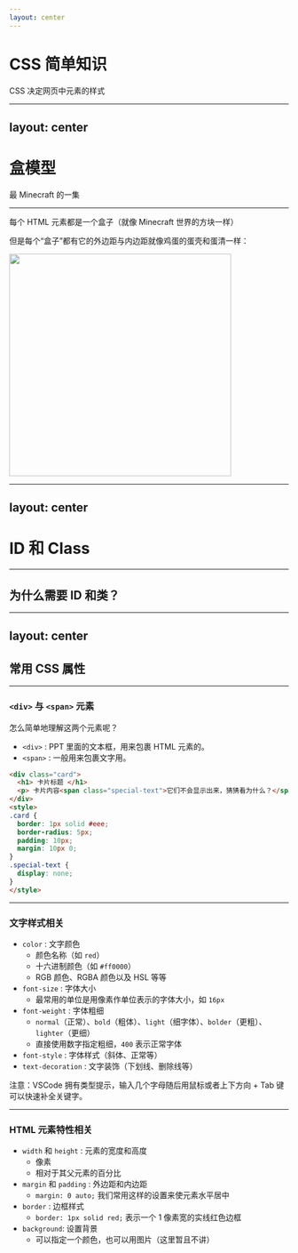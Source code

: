 ```yaml
---
layout: center
---
```


# CSS 简单知识

CSS 决定网页中元素的样式

---
layout: center
---

# 盒模型

最 Minecraft 的一集

---

每个 HTML 元素都是一个盒子（就像 Minecraft 世界的方块一样）

但是每个“盒子”都有它的外边距与内边距就像鸡蛋的蛋壳和蛋清一样：

<img src="/img/css-box-model1.png" width=400 />

---
layout: center
---

# ID 和 Class

---

## 为什么需要 ID 和类？

<v-switch>
<template #0>

我们摘取前面的部分代码。假如我希望增加标题“个人简介”的字号，我们可以用 CSS `h1 { font-size: 30px; }` 来实现，这条 CSS 规则的含义是：令所有的 `h1` 元素的字号为 30 像素，你可以在左下方的代码块中看到我们的修改。

但是这样的规则有一个弊端——它会影响所有的 `h1` 元素，但是我并不希望此发生。因此我们可以为此 `h1` 元素添加一个 ID。然后修改一下我们的规则: `#profile { font-size: 30px; }`，就像右下方的代码块一样。

```html {monaco-diff}
<h1>个人简介</h1>

<h2>基本信息</h2>
<p>姓名：张三</p>
<p>年龄：20岁</p>
<p>专业：食品科学与工程</p>
<p>学校：山东理工大学</p>

<style>
h1 {
  font-size: 30px;
}
</style>
~~~
<h1 id="profile">个人简介</h1>

<h2>基本信息</h2>
<p>姓名：张三</p>
<p>年龄：20岁</p>
<p>专业：食品科学与工程</p>
<p>学校：山东理工大学</p>

<style>
#profile {
  font-size: 30px;
}
</style>
```

</template>
<template #1>

我们继续使用这部分代码，那么现在我希望把基本信息中文字变成黄色（真是奇怪的需求🤔），你可能会改成左边这样的代码。

但是 ID 是不允许重名的，因此这里我们应该使用 Class。

```html {monaco-diff}
<h1 id="profile">个人简介</h1>

<h2>基本信息</h2>
<p id="yellow">姓名：张三</p>
<p id="yellow">年龄：20岁</p>
<p id="yellow">专业：食品科学与工程</p>
<p id="yellow">学校：山东理工大学</p>

<style>
#profile {
  font-size: 30px;
}
#yellow {
  color: yellow;
}
</style>
~~~
<h1 id="profile">个人简介</h1>

<h2>基本信息</h2>
<p class="yellow">姓名：张三</p>
<p class="yellow">年龄：20岁</p>
<p class="yellow">专业：食品科学与工程</p>
<p class="yellow">学校：山东理工大学</p>

<style>
#profile {
  font-size: 30px;
}
.yellow {
  color: yellow;
}
</style>
```
</template>
</v-switch>

---
layout: center
---
## 常用 CSS 属性

---

### `<div>` 与 `<span>` 元素

怎么简单地理解这两个元素呢？

- `<div>` : PPT 里面的文本框，用来包裹 HTML 元素的。
- `<span>` : 一般用来包裹文字用。

```html
<div class="card">
  <h1> 卡片标题 </h1>
  <p> 卡片内容<span class="special-text">它们不会显示出来，猜猜看为什么？</span> </p>
</div>
<style>
.card {
  border: 1px solid #eee;
  border-radius: 5px;
  padding: 10px;
  margin: 10px 0;
}
.special-text {
  display: none;
}
</style>
```

---

### 文字样式相关

- `color` : 文字颜色
  - 颜色名称（如 `red`）
  - 十六进制颜色（如 `#ff0000`）
  -  RGB 颜色、RGBA 颜色以及 HSL 等等 
- `font-size` : 字体大小
  - 最常用的单位是用像素作单位表示的字体大小，如 `16px`
- `font-weight` : 字体粗细
  - `normal`（正常）、`bold`（粗体）、`light`（细字体）、`bolder`（更粗）、`lighter`（更细）
  - 直接使用数字指定粗细，`400` 表示正常字体
- `font-style` : 字体样式（斜体、正常等）
- `text-decoration` : 文字装饰（下划线、删除线等）

注意：VSCode 拥有类型提示，输入几个字母随后用鼠标或者上下方向 + Tab 键可以快速补全关键字。

---

### HTML 元素特性相关

- `width` 和 `height` : 元素的宽度和高度
  - 像素
  - 相对于其父元素的百分比
- `margin` 和 `padding` : 外边距和内边距
  - `margin: 0 auto;` 我们常用这样的设置来使元素水平居中
- `border` : 边框样式
  - `border: 1px solid red;` 表示一个 1 像素宽的实线红色边框
- `background`: 设置背景
  - 可以指定一个颜色，也可以用图片（这里暂且不讲）

